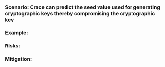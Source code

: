 ### Scenario: Orace can predict the seed value used for generating cryptographic keys thereby compromising the cryptographic key

### Example:

### Risks: 

### Mitigation:
